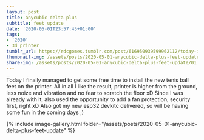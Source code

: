 ```yaml
---
layout: post
title: anycubic delta plus
subtitle: feet update
date: '2020-05-01T23:57:45+01:00'
tags:
- '2020'
- 3d printer
tumblr_url: https://rdcgomes.tumblr.com/post/616950939599962112/today-i-finally-managed-to-get-some-free-time-to
thumbnail-img: /assets/posts/2020-05-01-anycubic-delta-plus-feet-update/01.jpg
share-img: /assets/posts/2020-05-01-anycubic-delta-plus-feet-update/01.jpg
---
```


Today I finally managed to get some free time to install the new tenis ball feet on the printer. All in all I like the result, printer is higher from the ground, less noize and vibration and no fear to scratch the floor xD 
Since I was already with it, also used the opportunity to add a fan protection, security first, right xD
Also got my new esp32 devkitc delivered, so will be having some fun in the coming days ;)

{% include image-gallery.html folder="/assets/posts/2020-05-01-anycubic-delta-plus-feet-update" %}
